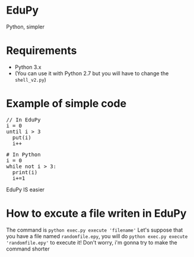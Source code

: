 # EduPy
Python, simpler
# Requirements
- Python 3.x
- (You can use it with Python 2.7 but you will have to change the <code>shell_v2.py</code>)
# Example of simple code
<pre>
// In EduPy
i = 0
until i > 3
  put(i)
  i++
</pre>
<pre>
# In Python
i = 0
while not i > 3:
  print(i)
  i+=1
</pre>
EduPy IS easier
# How to excute a file writen in EduPy
The command is <code>python exec.py execute 'filename'</code>
Let's suppose that you have a file named <code>randomfile.epy</code>, you will do <code>python exec.py execute 'randomfile.epy'</code> to execute it! Don't worry, i'm gonna try to make the command shorter
